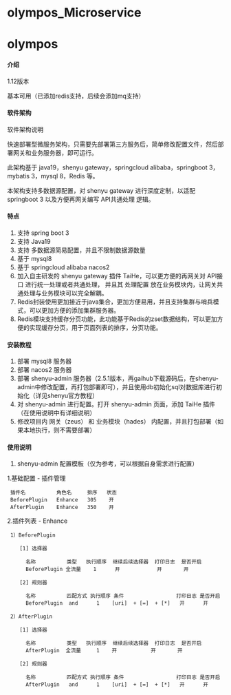 # olympos_Microservice

# olympos

#### 介绍
1.12版本

基本可用（已添加redis支持，后续会添加mq支持）

#### 软件架构
软件架构说明

快速部署型微服务架构，只需要先部署第三方服务后，简单修改配置文件，然后部署网关和业务服务器，即可运行。

此架构基于 java19，shenyu gateway，springcloud alibaba，springboot 3，mybatis 3，mysql 8，Redis 等。

本架构支持多数据源配置，对 shenyu gateway 进行深度定制，以适配 springboot 3 以及方便再网关编写 API共通处理 逻辑。

#### 特点

1.  支持 spring boot 3
2.  支持 Java19
3.  支持 多数据源简易配置，并且不限制数据源数量
4.  基于 mysql8
5.  基于 springcloud alibaba nacos2
6.  加入自主研发的 shenyu gateway 插件 TaiHe，可以更方便的再网关对 API接口 进行统一处理或者共通处理，
   并且其 处理配置 放在业务模块内，让网关共通处理与业务模块可以完全解耦。
7.  Redis封装使用更加接近于java集合，更加方便易用，并且支持集群与哨兵模式，可以更加方便的添加集群服务器。
8.  Redis模块支持缓存分页功能，此功能基于Redis的zset数据结构，可以更加方便的实现缓存分页，用于页面列表的排序，分页功能。

#### 安装教程

1.  部署 mysql8 服务器
2.  部署 nacos2 服务器
3.  部署 shenyu-admin 服务器（2.5.1版本，再gaihub下载源码后，在shenyu-admin中修改配置，再打包部署即可），并且使用db初始化sql对数据库进行初始化（详见shenyu官方教程）
4.  对 shenyu-admin 进行配置。打开 shenyu-admin 页面，添加 TaiHe 插件（在使用说明中有详细说明）
5.  修改项目内 网关（zeus） 和 业务模块（hades） 内配置，并且打包部署（如果本地执行，则不需要部署）

#### 使用说明

1.  shenyu-admin 配置模板（仅为参考，可以根据自身需求进行配置）

   1.基础配置 - 插件管理

     插件名          角色名     排序   状态
     BeforePlugin   Enhance   305    开
     AfterPlugin    Enhance   350    开

   2.插件列表 - Enhance

     1）BeforePlugin

        [1] 选择器

          名称          类型   执行顺序  继续后续选择器  打印日志  是否开启
          BeforePlugin 全流量    1      开            开       开

        [2] 规则器

          名称          匹配方式 执行顺序 条件                 打印日志 是否开启
          BeforePlugin  and      1    [uri]  + [=]  + [*]   开      开

     2）AfterPlugin

        [1] 选择器

          名称          类型   执行顺序  继续后续选择器  打印日志  是否开启
          AfterPlugin  全流量     1    开           开       开

        [2] 规则器

          名称          匹配方式 执行顺序 条件                 打印日志 是否开启
          AfterPlugin   and      1    [uri]  + [=]  + [*]   开      开
